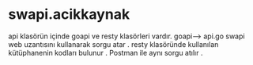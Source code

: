 # swapi.acikkaynak
api klasörün içinde goapi ve resty klasörleri vardır.
goapi--> api.go swapi web uzantısını kullanarak sorgu atar . 
resty klasöründe kullanılan kütüphanenin kodları bulunur . 
Postman ile aynı sorgu atılır . 
